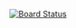 [![Board Status](https://wajeedshaikh.visualstudio.com/4c429add-a84b-4ff1-8386-f247907625da/c9bc392e-b163-4414-857c-aed18d673a6f/_apis/work/boardbadge/32b027b3-c482-47b2-8374-3fa89ab050bf)](https://wajeedshaikh.visualstudio.com/4c429add-a84b-4ff1-8386-f247907625da/_boards/board/t/c9bc392e-b163-4414-857c-aed18d673a6f/Microsoft.RequirementCategory)